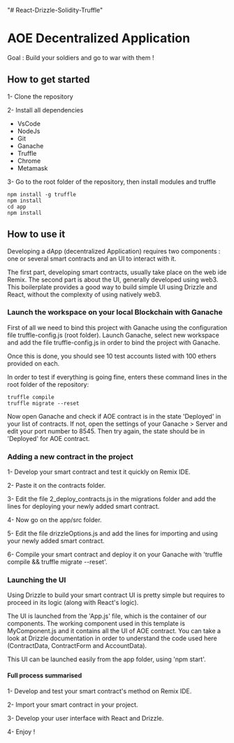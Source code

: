 "# React-Drizzle-Solidity-Truffle" 

# AOE Decentralized Application
Goal : Build your soldiers and go to war with them !

## How to get started
1- Clone the repository

2- Install all dependencies
- VsCode
- NodeJs
- Git
- Ganache
- Truffle
- Chrome
- Metamask

3- Go to the root folder of the repository, then install modules and truffle
```
npm install -g truffle
npm install
cd app
npm install
```

## How to use it
Developing a dApp (decentralized Application) requires two components : one or several smart contracts and an UI to interact with it.

The first part, developing smart contracts, usually take place on the web ide Remix. The second part is about the UI, generally developed using web3. This boilerplate provides a good way to build simple UI using Drizzle and React, without the complexity of using natively web3.

### Launch the workspace on your local Blockchain with Ganache
First of all we need to bind this project with Ganache using the configuration file truffle-config.js (root folder). Launch Ganache, select new workspace and add the file truffle-config.js in order to bind the project with Ganache.

Once this is done, you should see 10 test accounts listed with 100 ethers provided on each.

In order to test if everything is going fine, enters these command lines in the root folder of the repository:
```
truffle compile
truffle migrate --reset
```
Now open Ganache and check if AOE contract is in the state 'Deployed' in your list of contracts. If not, open the settings of your Ganache > Server and edit your port number to 8545. Then try again, the state should be in 'Deployed' for AOE contract.

### Adding a new contract in the project
1- Develop your smart contract and test it quickly on Remix IDE.

2- Paste it on the contracts folder.

3- Edit the file 2_deploy_contracts.js in the migrations folder and add the lines for deploying your newly added smart contract.

4- Now go on the app/src folder.

5- Edit the file drizzleOptions.js and add the lines for importing and using your newly added smart contract.

6- Compile your smart contract and deploy it on your Ganache with 'truffle compile && truffle migrate --reset'.

### Launching the UI
Using Drizzle to build your smart contract UI is pretty simple but requires to proceed in its logic (along with React's logic).

The UI is launched from the 'App.js' file, which is the container of our components. The working component used in this template is MyComponent.js and it contains all the UI of AOE contract. You can take a look at Drizzle documentation in order to understand the code used here (ContractData, ContractForm and AccountData).

This UI can be launched easily from the app folder, using 'npm start'.

#### Full process summarised
1- Develop and test your smart contract's method on Remix IDE.

2- Import your smart contract in your project.

3- Develop your user interface with React and Drizzle.

4- Enjoy ! 
